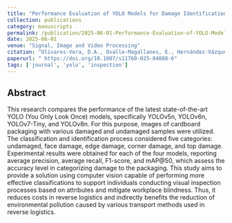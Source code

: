 ```yaml
---
title: "Performance Evaluation of YOLO Models for Damage Identification in Tertiary Packaging"
collection: publications
category: manuscripts
permalink: /publication/2025-06-01-Performance-Evaluation-of-YOLO-Models-for-Damage-Identification-in-Tertiary-Packaging
date: 2025-06-01
venue: "Signal, Image and Video Processing"
citation: "Olivares-Vera, D.A., Ovalle-Magallanes, E., Hernández-Vázquez, J.I. et al. Performance evaluation of YOLO models for damage identification in tertiary packaging. SIViP 19, 498 (2025). https://doi.org/10.1007/s11760-025-04088-6"
paperurl: " https://doi.org/10.1007/s11760-025-04088-6"
tags: ['journal', 'yolo', 'inspection']
---
```


## Abstract

This research compares the performance of the latest state-of-the-art YOLO (You Only Look Once) models, specifically YOLOv5n, YOLOv6n, YOLOv7-Tiny, and YOLOv8n. For this purpose, images of cardboard packaging with various damaged and undamaged samples were utilized. The classification and identification process considered five categories: undamaged, face damage, edge damage, corner damage, and top damage. Experimental results were obtained for each of the four models, reporting average precision, average recall, F1-score, and mAP@50, which assess the accuracy level in categorizing damage to the packaging. This study aims to provide a solution using computer vision capable of performing more effective classifications to support individuals conducting visual inspection processes based on attributes and mitigate workplace blindness. Thus, it reduces costs in reverse logistics and indirectly benefits the reduction of environmental pollution caused by various transport methods used in reverse logistics.